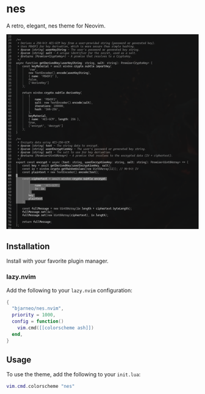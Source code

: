 # nes

A retro, elegant, nes theme for Neovim.

<p align="center">
  <img src="theme.png" alt="Nes Theme Preview">
</p>

## Installation

Install with your favorite plugin manager.

### lazy.nvim

Add the following to your `lazy.nvim` configuration:

```lua
{
  "bjarneo/nes.nvim",
  priority = 1000,
  config = function()
    vim.cmd([[colorscheme ash]])
  end,
}
```

## Usage

To use the theme, add the following to your `init.lua`:

```lua
vim.cmd.colorscheme "nes"
```

